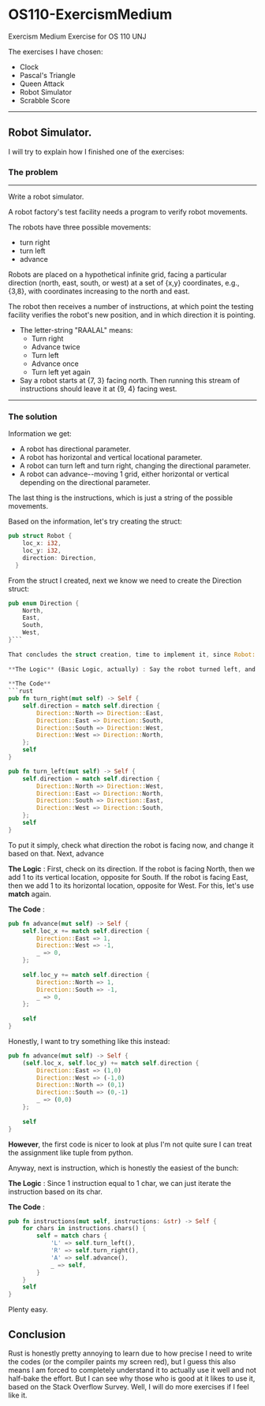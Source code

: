 # OS110-ExercismMedium
Exercism Medium Exercise for OS 110 UNJ

The exercises I have chosen:
- Clock
- Pascal's Triangle
- Queen Attack
- Robot Simulator
- Scrabble Score
  
---------
  
## Robot Simulator.
  
I will try to explain how I finished one of the exercises:
  
### The problem
---------
Write a robot simulator.

A robot factory's test facility needs a program to verify robot movements.

The robots have three possible movements:

- turn right
- turn left
- advance

Robots are placed on a hypothetical infinite grid, facing a particular
direction (north, east, south, or west) at a set of {x,y} coordinates,
e.g., {3,8}, with coordinates increasing to the north and east.

The robot then receives a number of instructions, at which point the
testing facility verifies the robot's new position, and in which
direction it is pointing.

- The letter-string "RAALAL" means:
  - Turn right
  - Advance twice
  - Turn left
  - Advance once
  - Turn left yet again
- Say a robot starts at {7, 3} facing north. Then running this stream
    of instructions should leave it at {9, 4} facing west.

--------
  
### The solution
Information we get:
- A robot has directional parameter.
- A robot has horizontal and vertical locational parameter.
- A robot can turn left and turn right, changing the directional parameter.
- A robot can advance--moving 1 grid, either horizontal or vertical depending on the directional parameter.
  
The last thing is the instructions, which is just a string of the possible movements. 
 
Based on the information, let's try creating the struct:  
```rust
pub struct Robot {
    loc_x: i32,
    loc_y: i32,
    direction: Direction,
  }
```
    
From the struct I created, next we know we need to create the Direction struct:
  
```rust
pub enum Direction {
	North,
    East,
    South,
    West,
}```
     
That concludes the struct creation, time to implement it, since Robot::new() is obvious (just create a Robot given parameter x, y, and direction), let's skip to implement turn left and right:
  
**The Logic** (Basic Logic, actually) : Say the robot turned left, and say it faced North before turning; it means it is now facing West. On the other hand, a robot facing North and turning right will now face East. Meaning, turning left rotate the robot 90 degree counter clock-wise and turning right rotate the 90 degree clock-wise. To translate it to rust programming language, I choose to do it with **match**, because **if** is too much of a hassle.
  
**The Code**
```rust
pub fn turn_right(mut self) -> Self {
	self.direction = match self.direction {
		Direction::North => Direction::East,
        Direction::East => Direction::South,
        Direction::South => Direction::West,
        Direction::West => Direction::North,
    };
    self
}

pub fn turn_left(mut self) -> Self {
	self.direction = match self.direction {
        Direction::North => Direction::West,
        Direction::East => Direction::North,
        Direction::South => Direction::East,
        Direction::West => Direction::South,
    };
    self
}
```     
     
To put it simply, check what direction the robot is facing now, and change it based on that. Next, advance
 
**The Logic** : First, check on its direction. If the robot is facing North, then we add 1 to its vertical location, opposite for South. If the robot is facing East, then we add 1 to its horizontal location, opposite for West. For this, let's use **match** again.
 
**The Code** :
```rust
pub fn advance(mut self) -> Self {
    self.loc_x += match self.direction {
		Direction::East => 1,
		Direction::West => -1,
		_ => 0,
	};
		
	self.loc_y += match self.direction {
		Direction::North => 1,
		Direction::South => -1,
		_ => 0,
	};
		
	self
}
```

Honestly, I want to try something like this instead:
```rust
pub fn advance(mut self) -> Self {
    (self.loc_x, self.loc_y) += match self.direction {
		Direction::East => (1,0)
		Direction::West => (-1,0)
		Direction::North => (0,1)
		Direction::South => (0,-1)
		_ => (0,0)
	};
		
	self
}
```

**However**, the first code is nicer to look at plus I'm not quite sure I can treat the assignment like tuple from python.

Anyway, next is instruction, which is honestly the easiest of the bunch:

**The Logic** : Since 1 instruction equal to 1 char, we can just iterate the instruction based on its char.

**The Code** : 
```rust
pub fn instructions(mut self, instructions: &str) -> Self {
    for chars in instructions.chars() {
		self = match chars {
			'L' => self.turn_left(),
			'R' => self.turn_right(),
			'A' => self.advance(),
			_ => self,
		}
	}
	self
}
```

Plenty easy.

## Conclusion

Rust is honestly pretty annoying to learn due to how precise I need to write the codes (or the compiler paints my screen red), but I guess this also means I am forced to completely understand it to actually use it well and not half-bake the effort.
But I can see why those who is good at it likes to use it, based on the Stack Overflow Survey.
Well, I will do more exercises if I feel like it.